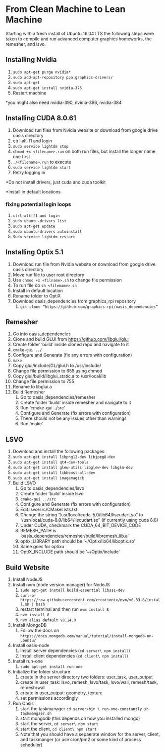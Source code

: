 # From Clean Machine to Lean Machine

Starting with a fresh install of Ubuntu 16.04 LTS the following steps were taken to compile and run advanced computer graphics homeworks, the remesher, and lsvo.

## Installing Nvidia 
1.  `sudo apt-get purge nvidia*`
1.  `sudo add-apt-repository ppa:graphics-drivers/`
1.  `sudo apt-get`
1.  `sudo apt-get install nvidia-375`
1. Restart machine

*you might also need nvidia-390, nvidia-396, nvidia-384

## Installing CUDA 8.0.61
1. Download run files from Nvidia website or download from google drive oasis directory
1. ctrl-alt-f1 and login 
1. `sudo service lightdm stop`
1. `chmod +x <filename>.run` on both run files, but install the longer name one first
1. `./<filename>.run` to execute
1. `sudo service lightdm start`
1. Retry logging in

*Do not install drivers, just cuda and cuda toolkit

*Install in default locations

### fixing potential login loops

1. `ctrl-alt-f1 and login`
1. `sudo ubuntu-drivers list`   
1. `sudo apt-get update` 
1. `sudo ubuntu-drivers autoinstall `    
1. `Sudo service lightdm restart`

## Installing Optix 5.1
1. Download run file from Nvidia website or download from google drive oasis directory
1. Move run file to user root directory
1. Use `chmod +x <filname>.sh` to change file permission
1. To run file do `sh <filename>.sh`
1. Install in default location
1. Rename folder to OptiX
1. Download oasis_dependencies from graphics_rpi repository
    1. `git clone “https://github.com/graphics-rpi/oasis_dependencies”`

## Remesher
1. Go into oasis_dependencies
1. Clone and build GLUI  from https://github.com/libglui/glui
1. Create folder ‘build’ inside cloned repo and navigate to it
1. `cmake-gui ../`
1. Configure and Generate (fix any errors with configuration)
1. `make`
1. Copy glui/include/GL/glui.h to /usr/include/
1. Change file permission to 655 using chmod
1. Copy glui/build/libglui_static.a to /usr/local/lib
1. Change file permission to 755
1. Rename to libglui.a
1. Build Remesher 
    1. Go to oasis_dependencies/remesher
    1. Create folder ‘build’ inside remesher and navigate to it
    1. Run ‘cmake-gui ../src’
    1. Configure and Generate (fix errors with configuration)
    1. There should not be any issues other than warnings
    1. Run ‘make’

## LSVO
1. Download and install the following packages:
1. `sudo apt-get install libpng12-dev libjpeg8-dev`
1. `sudo apt-get install qt4-dev-tools`
1. `sudo apt-get install glew-utils libglew-dev libglm-dev`    
1. `sudo apt-get install libboost-all-dev`
1. `sudo apt-get install imagemagick`
1. Build LSVO
    1. Go to oasis_dependencies/lsvo 
    1. Create folder ‘build’ inside lsvo
    1. `cmake-gui ../src`
    1. Configure and Generate (fix errors with configuration)
    1. Edit lsvo/src/CMakeLists.txt
    1. Change the string “/usr/local/cuda-5.0/lib64/liscudart.so” to “/usr/local/cuda-8.0/lib64/liscudart.so” (if currently using cuda 8.0)
    1. Under CUDA, checkmark the CUDA_64_BIT_DEVICE_CODE
    1. REMESH_PATH is ‘oasis_dependencies/remesher/build/libremesh_lib.a’
    1. optix_LIBRARY path should be ‘~/Optix/lib64/liboptix.so’
    1. Same goes for optixu
    1. OptiX_INCLUDE path should be ‘~/Optix/include’

## Build Website
1. Install NodeJS
1. Install nvm (node version manager) for NodeJS 
    1. `sudo apt-get install build-essential libss1-dev`
    1. `curl-o-https://raw.githubusercontent.com/creationix/nvm/v0.33.8/install.sh | bash`
    1. restart terminal and then run `nvm install 8`
    1. `nvm install 8`
    1. `nvm alias default v8.14.0`
1. Install MongoDB 
    1. Follow the docs on `https://docs.mongodb.com/manual/tutorial/install-mongodb-on-ubuntu/`
1. Install oasis-node
    1. Install server dependencies (`cd server\ npm install`)
    1. Install client dependencies (`cd client\ npm install`)
1. Install run-one
    1. `sudo apt-get install run-one`
1. Initialize the folder structure 
    1. create in the server directory two folders: user_task, user_output
    1. create in user_task: lsvo, remesh, lsvo/task, lsvo/wall, remesh/task, remesh/wall
    1. create in user_output: geometry, texture
    1. set permissions accordingly
1. Run Oasis
    1. start the taskmanager `cd server/bin \ run-one-constantly sh taskmangaer.sh`
    1. start mongodb (this depends on how you installed mongo)
    1. start the server, `cd server\ npm start`
    1. start the client, `cd client\ npm start`
    1. Note that you should have a sepaerate window for the server, client, and taskmanger (or use cron/pm2 or some kind of process scheduler)
